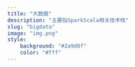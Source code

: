 ```yaml
---
title: "大数据"
description: "主要指SparkScala相关技术栈"
slug: "bigdata"
image: "img.png"
style:
    background: "#2a9d8f"
    color: "#fff"
---
```

